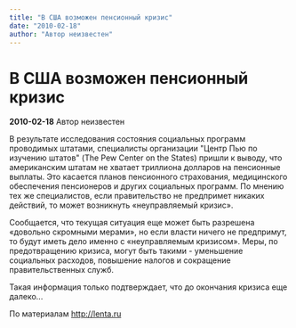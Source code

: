 ```yaml
---
title: "В США возможен пенсионный кризис"
date: "2010-02-18"
author: "Автор неизвестен"
---
```


# В США возможен пенсионный кризис

**2010-02-18** Автор неизвестен

В результате исследования состояния социальных программ проводимых штатами, специалисты организации "Центр Пью по изучению штатов" (The Pew Center on the States) пришли к выводу, что американским штатам не хватает триллиона долларов на пенсионные выплаты. Это касается планов пенсионного страхования, медицинского обеспечения пенсионеров и других социальных программ. По мнению тех же специалистов, если правительство не предпримет никаких действий, то может возникнуть «неуправляемый кризис».

Сообщается, что текущая ситуация еще может быть разрешена «довольно скромными мерами», но если власти ничего не предпримут, то будут иметь дело именно с «неуправляемым кризисом». Меры, по предотвращению кризиса, могут быть такими - уменьшение социальных расходов, повышение налогов и сокращение правительственных служб.

Такая информация только подтверждает, что до окончания кризиса еще далеко...

По материалам http://lenta.ru